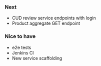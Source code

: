 ### Next
- CUD review service endpoints with login
- Product aggregate GET endpoint

### Nice to have
- e2e tests
- Jenkins CI
- New service scaffolding
